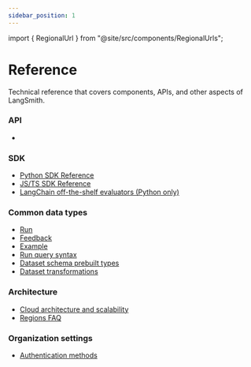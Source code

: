 ```yaml
---
sidebar_position: 1
---
```


import { RegionalUrl } from "@site/src/components/RegionalUrls";

# Reference

Technical reference that covers components, APIs, and other aspects of LangSmith.

### API

- <RegionalUrl type='api' suffix='/redoc' text='API Reference' />

### SDK

- [Python SDK Reference](https://docs.smith.langchain.com/reference/python)
- [JS/TS SDK Reference](https://docs.smith.langchain.com/reference/js)
- [LangChain off-the-shelf evaluators (Python only)](./reference/sdk_reference/langchain_evaluators)

### Common data types

- [Run](./reference/data_formats/run_data_format)
- [Feedback](./reference/data_formats/feedback_data_format)
- [Example](./reference/data_formats/example_data_format)
- [Run query syntax](./reference/data_formats/trace_query_syntax)
- [Dataset schema prebuilt types](./reference/data_formats/dataset_json_types)
- [Dataset transformations](./reference/evaluation/dataset_transformations)

### Architecture

- [Cloud architecture and scalability](./reference/cloud_architecture_and_scalability)
- [Regions FAQ](./reference/regions_faq)

### Organization settings

- [Authentication methods](./reference/authentication_authorization/authentication_methods)
